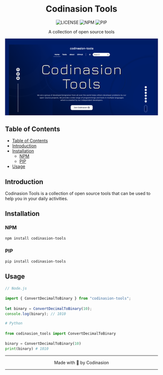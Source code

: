 <h1 align="center">Codinasion Tools</h1>

<div align="center">

![LICENSE](https://img.shields.io/github/license/codinasion/codinasion-tools?color=lightgreen&style=flat-square) ![NPM](https://img.shields.io/npm/v/codinasion-tools?color=lightgreen&style=flat-square) ![PIP](https://img.shields.io/pypi/v/codinasion-tools?color=lightgreen)

</div>

<p align="center">
A collection of open source tools
</p>

![Preview](Preview.png)

## Table of Contents

- [Table of Contents](#table-of-contents)
- [Introduction](#introduction)
- [Installation](#installation)
  - [NPM](#npm)
  - [PIP](#pip)
- [Usage](#usage)

## Introduction

Codinasion Tools is a collection of open source tools that can be used to help you in your daily activities.

## Installation

### NPM

```bash
npm install codinasion-tools
```

### PIP

```bash
pip install codinasion-tools
```

## Usage

```js
// Node.js

import { ConvertDecimalToBinary } from "codinasion-tools";

let binary = ConvertDecimalToBinary(10);
console.log(binary); // 1010
```

```python
# Python

from codinasion_tools import ConvertDecimalToBinary

binary = ConvertDecimalToBinary(10)
print(binary) # 1010
```

---

<p align="center">
Made with 💖 by Codinasion
</p>

---

